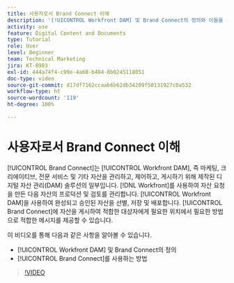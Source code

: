 ```yaml
---
title: 사용자로서 Brand Connect 이해
description: '[!UICONTROL Workfront DAM] 및 Brand Connect의 정의와 이들을 사용하는 방법에 대해 알아봅니다.'
activity: use
feature: Digital Content and Documents
type: Tutorial
role: User
level: Beginner
team: Technical Marketing
jira: KT-8983
exl-id: 444a74f4-c99e-4a68-b484-8b0245118051
doc-type: video
source-git-commit: d17df7162ccaab6b62db34209f50131927c0a532
workflow-type: ht
source-wordcount: '119'
ht-degree: 100%

---
```


# 사용자로서 Brand Connect 이해

[!UICONTROL Brand Connect]는 [!UICONTROL Workfront DAM], 즉 마케팅, 크리에이티브, 전문 서비스 및 기타 자산을 관리하고, 제어하고, 게시하기 위해 제작된 디지털 자산 관리(DAM) 솔루션의 일부입니다. [!DNL Workfront]를 사용하여 자산 요청을 만든 다음 자산의 프로덕션 및 검토를 관리합니다. [!UICONTROL Workfront DAM]을 사용하여 완성되고 승인된 자산을 선별, 저장 및 배포합니다. [!UICONTROL Brand Connect]에 자산을 게시하여 적합한 대상자에게 필요한 위치에서 필요한 방법으로 적합한 메시지를 제공할 수 있습니다.

이 비디오를 통해 다음과 같은 사항을 알아볼 수 있습니다.

* [!UICONTROL Workfront DAM] 및 Brand Connect의 정의
* [!UICONTROL Brand Connect]를 사용하는 방법

>[!VIDEO](https://video.tv.adobe.com/v/3418758/?quality=12&learn=on&enablevpops&captions=kor)
